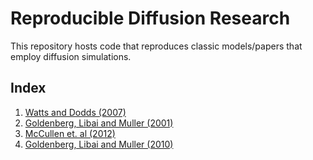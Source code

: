 # Reproducible Diffusion Research

This repository hosts code that reproduces classic models/papers that employ diffusion simulations. 

## Index

1. [Watts and Dodds (2007)](The-Tipping-Point.md)
2. [Goldenberg, Libai and Muller (2001)](Talk-of-the-network.ipynb)
3. [McCullen et. al (2012)](Innovation-uptake-model.ipynb)
4. [Goldenberg, Libai and Muller (2010)](Chilling-effect-of-network-externalities.ipynb)